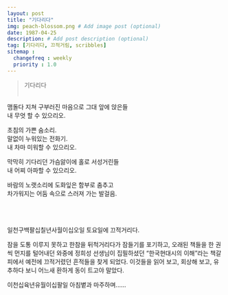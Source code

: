 ```yaml
---
layout: post
title: "기다리다"
img: peach-blossom.png # Add image post (optional)
date: 1987-04-25
description: # Add post description (optional)
tag: [기다리다, 끄적거림, scribbles]
sitemap :
  changefreq : weekly
  priority : 1.0
---
```

> 기다리다
<br/><br/>
   
맴돌다 지쳐 구부러진 마음으로 그대 앞에 앉은들<br/>
내 무엇 할 수 있으리오.
   
초침의 가쁜 숨소리.<br/>
말없이 누워있는 전화기.<br/>
내 차마 미워할 수 있으리오.
   
막막히 기다리던 가슴앓이에 홀로 서성거린들<br/>
내 어찌 아파할 수 있으리오.
   
바람의 노랫소리에 도화잎은 함부로 춤추고<br/>
차가워지는 어둠 속으로 스러져 가는 발걸음.<br/>
<br/><br/><br/>   
   
일천구백팔십칠년사월이십오일 토요일에 끄적거리다.<br/>

잠을 도통 이루지 못하고 한참을 뒤척거리다가 잠들기를 포기하고, 오래된 책들을 한 권씩 먼지를 털어내던 와중에 정희성 선생님이 집필하셨던 “한국현대시의 이해”라는 책갈피에서 예전에 끄적거렸던 흔적들을 찾게 되었다. 이것들을 읽어 보고, 회상해 보고, 유추하다 보니 어느새 환하게 동이 트고야 말았다.
   
이천십육년유월이십팔일 아침볕과 마주하며......
